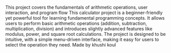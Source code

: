 This project covers the fundamentals of arithmetic operations, user interaction, and program flow
This calculator project is a beginner-friendly yet powerful tool for learning fundamental programming concepts.
It allows users to perform basic arithmetic operations (addition, subtraction, multiplication, division) and introduces slightly advanced features like modulus, power, and square root calculations. 
The project is designed to be intuitive, with a simple menu-driven interface, making it easy for users to select the operation they need.
Made by khushi koul
